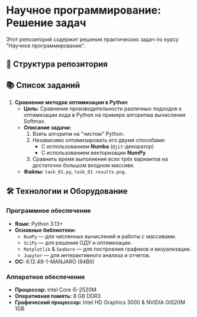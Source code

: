 # Научное программирование: Решение задач

Этот репозиторий содержит решения практических задач по курсу "Научное программирование". 

## 📂 Структура репозитория


## 📚 Список заданий

1.  **Сравнение методов оптимизации в Python**
    *  **Цель:** Сравнение производительности различных подходов к оптимизации кода в Python на примере алгоритма вычисления Softmax.
    *  **Описание задачи:**
          1. Взять алгоритм на "чистом" Python.
          2. Независимо оптимизировать его двумя способами:
             - С использованием **Numba** (`@jit`-декоратор)
             - С использованием векторизации **NumPy**
          3. Сравнить время выполнения всех трёх вариантов на достаточно большом входном массиве.
    *  **Файлы:** `task_01.py`, `task_01 results.png`.

## 🛠 Технологии и Оборудование

### Программное обеспечение
*   **Язык:** Python 3.13+
*   **Основные библиотеки:**
    *   `NumPy` — для численных вычислений и работы с массивами.
    *   `SciPy` — для решения ОДУ и оптимизации.
    *   `Matplotlib` & `Seaborn` — для построения графиков и визуализации.
    *   `Jupyter` — для интерактивного анализа и отчетов.
*   **ОС:** 6.12.48-1-MANJARO (64Bit)

### Аппаратное обеспечение
*   **Процессор:** Intel Core i5-2520M
*   **Оперативная память:** 8 GB DDR3
*   **Графический процессор:** Intel HD Graphics 3000 & NVIDIA Gt520M 1GB
